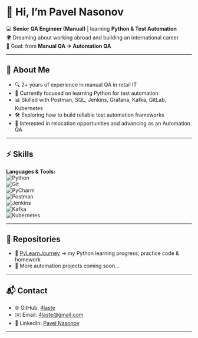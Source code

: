 # 👋 Hi, I’m Pavel Nasonov  

💻 **Senior QA Engineer (Manual)** | learning **Python & Test Automation**  
🌍 Dreaming about working abroad and building an international career  
🚀 Goal: from **Manual QA → Automation QA**  

---

## 🎯 About Me
- 🔍 2+ years of experience in manual QA in retail IT  
- 🐍 Currently focused on learning Python for test automation  
- 📊 Skilled with Postman, SQL, Jenkins, Grafana, Kafka, GitLab, Kubernetes  
- 🛠 Exploring how to build reliable test automation frameworks  
- 🌱 Interested in relocation opportunities and advancing as an Automation QA  

---

## ⚡ Skills
**Languages & Tools:**  
![Python](https://img.shields.io/badge/Python-3776AB?style=for-the-badge&logo=python&logoColor=white)  
![Git](https://img.shields.io/badge/Git-F05032?style=for-the-badge&logo=git&logoColor=white)  
![PyCharm](https://img.shields.io/badge/PyCharm-000000?style=for-the-badge&logo=pycharm&logoColor=white)  
![Postman](https://img.shields.io/badge/Postman-FF6C37?style=for-the-badge&logo=postman&logoColor=white)  
![Jenkins](https://img.shields.io/badge/Jenkins-D24939?style=for-the-badge&logo=jenkins&logoColor=white)  
![Kafka](https://img.shields.io/badge/Apache%20Kafka-231F20?style=for-the-badge&logo=apache-kafka&logoColor=white)  
![Kubernetes](https://img.shields.io/badge/Kubernetes-326CE5?style=for-the-badge&logo=kubernetes&logoColor=white)  

---

## 📂 Repositories
- 📘 [PyLearnJourney](https://github.com/4laste/pylearnjorney) → my Python learning progress, practice code & homework  
- 🚀 More automation projects coming soon...  

---

## 📬 Contact
- 🌐 GitHub: [4laste](https://github.com/4laste)  
- ✉️ Email: 4laste@gmail.com  
- 💼 LinkedIn: [Pavel Nasonov](https://www.linkedin.com/in/pavel-nasonov-088295265/)  

---

